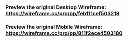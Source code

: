 ### Preview the original Desktop Wireframe: https://wireframe.cc/pro/pp/feb111cef503218
### Preview the original Mobile Wireframe: https://wireframe.cc/pro/pp/811f2ece4503180
